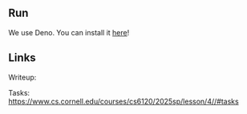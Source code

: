 ## Run

We use Deno. You can install it [here](https://docs.deno.com/runtime/getting_started/installation/)!

## Links

Writeup: 

Tasks: https://www.cs.cornell.edu/courses/cs6120/2025sp/lesson/4//#tasks
